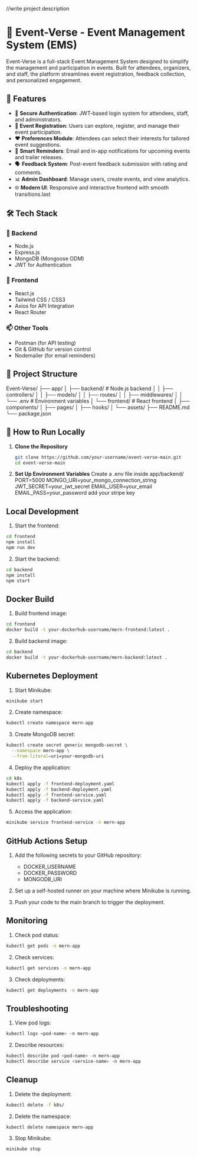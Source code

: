 //write project description

# 🎉 Event-Verse - Event Management System (EMS)

Event-Verse is a full-stack Event Management System designed to simplify the management and participation in events. Built for attendees, organizers, and staff, the platform streamlines event registration, feedback collection, and personalized engagement.

## 🚀 Features

- 🔐 **Secure Authentication**: JWT-based login system for attendees, staff, and administrators.
- 📝 **Event Registration**: Users can explore, register, and manage their event participation.
- ❤️ **Preferences Module**: Attendees can select their interests for tailored event suggestions.
- 🔔 **Smart Reminders**: Email and in-app notifications for upcoming events and trailer releases.
- 🗣 **Feedback System**: Post-event feedback submission with rating and comments.
- 📊 **Admin Dashboard**: Manage users, create events, and view analytics.
- 🌐 **Modern UI**: Responsive and interactive frontend with smooth transitions.last

## 🛠 Tech Stack

### 🔧 Backend

- Node.js
- Express.js
- MongoDB (Mongoose ODM)
- JWT for Authentication

### 🎨 Frontend

- React.js
- Tailwind CSS / CSS3
- Axios for API Integration
- React Router

### 📫 Other Tools

- Postman (for API testing)
- Git & GitHub for version control
- Nodemailer (for email reminders)

## 📁 Project Structure

Event-Verse/
├── app/
│ ├── backend/ # Node.js backend
│ │ ├── controllers/
│ │ ├── models/
│ │ ├── routes/
│ │ ├── middlewares/
│ │ └── .env # Environment variables
│ └── frontend/ # React frontend
│ ├── components/
│ ├── pages/
│ ├── hooks/
│ └── assets/
├── README.md
└── package.json

## 🧪 How to Run Locally

1. **Clone the Repository**
   ```bash
   git clone https://github.com/your-username/event-verse-main.git
   cd event-verse-main
   ```
2. **Set Up Environment Variables**
   Create a .env file inside app/backend/
   PORT=5000
   MONGO_URI=your_mongo_connection_string
   JWT_SECRET=your_jwt_secret
   EMAIL_USER=your_email
   EMAIL_PASS=your_password
   add your stripe key

## Local Development

1. Start the frontend:

```bash
cd frontend
npm install
npm run dev
```

2. Start the backend:

```bash
cd backend
npm install
npm start
```

## Docker Build

1. Build frontend image:

```bash
cd frontend
docker build -t your-dockerhub-username/mern-frontend:latest .
```

2. Build backend image:

```bash
cd backend
docker build -t your-dockerhub-username/mern-backend:latest .
```

## Kubernetes Deployment

1. Start Minikube:

```bash
minikube start
```

2. Create namespace:

```bash
kubectl create namespace mern-app
```

3. Create MongoDB secret:

```bash
kubectl create secret generic mongodb-secret \
  --namespace mern-app \
  --from-literal=uri=your-mongodb-uri
```

4. Deploy the application:

```bash
cd k8s
kubectl apply -f frontend-deployment.yaml
kubectl apply -f backend-deployment.yaml
kubectl apply -f frontend-service.yaml
kubectl apply -f backend-service.yaml
```

5. Access the application:

```bash
minikube service frontend-service -n mern-app
```

## GitHub Actions Setup

1. Add the following secrets to your GitHub repository:

   - DOCKER_USERNAME
   - DOCKER_PASSWORD
   - MONGODB_URI

2. Set up a self-hosted runner on your machine where Minikube is running.

3. Push your code to the main branch to trigger the deployment.

## Monitoring

1. Check pod status:

```bash
kubectl get pods -n mern-app
```

2. Check services:

```bash
kubectl get services -n mern-app
```

3. Check deployments:

```bash
kubectl get deployments -n mern-app
```

## Troubleshooting

1. View pod logs:

```bash
kubectl logs <pod-name> -n mern-app
```

2. Describe resources:

```bash
kubectl describe pod <pod-name> -n mern-app
kubectl describe service <service-name> -n mern-app
```

## Cleanup

1. Delete the deployment:

```bash
kubectl delete -f k8s/
```

2. Delete the namespace:

```bash
kubectl delete namespace mern-app
```

3. Stop Minikube:

```bash
minikube stop
```
